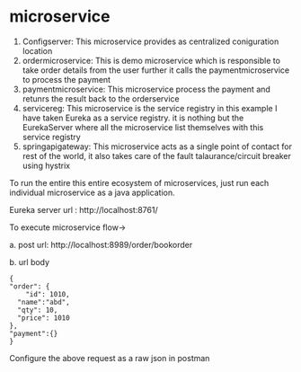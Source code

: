# microservice
1. Configserver: This microservice provides as centralized coniguration location
2. ordermicroservice: This is demo microservice which is responsible to take order details from the user further it calls the paymentmicroservice to process the payment
3. paymentmicroservice: This microservice process the payment and retunrs the result back to the orderservice
4. servicereg: This microservice is the service registry in this example I have taken Eureka as a service registry. it is nothing but the EurekaServer where all the microservice list themselves with this service registry
5. springapigateway: This microservice acts as a single point of contact for rest of the world, it also takes care of the fault talaurance/circuit breaker using hystrix 

To run the entire this entire ecosystem of microservices, just run each individual microservice as a java application.

Eureka server url : http://localhost:8761/

To execute microservice flow-> 

 a. post url: http://localhost:8989/order/bookorder
 
 b. url body
    
    {
    "order": {
        "id": 1010,
	  "name":"abd",
	  "qty": 10,
	  "price": 1010
    },
    "payment":{}   
    }
    
Configure the above request as a raw json in postman

